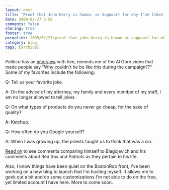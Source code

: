 ```yaml
---
layout: post
title: "Proof that John Kerry is human, or Suppoort for why I've liked him all along"
date: 2009-02-27 5:58
comments: false
sharing: true
footer: true
permalink: 2009/02/27/proof-that-john-kerry-is-human-or-suppoort-for-why-ive-liked-him-all-along
category: blog
tags: [archive]
---
```

Politico has an <a href="http://www.politico.com/news/stories/0209/19345.html">interview</a> with him, reminds me of the Al Gore video that made people say "Why couldn't he be like this during the campaign??"  Some of my favorites include the following:

Q: Tell us your favorite joke.

A: On the advice of my attorney, my family and every member of my staff, I am no longer allowed to tell jokes. 

Q: On what types of products do you never go cheap, for the sake of quality?

A: Ketchup. 

Q: How often do you Google yourself?

A: When I was growing up, the priests taught us to think that was a sin. 

<a href="http://www.politico.com/news/stories/0209/19345.html">Read on</a> to see comments comparing himself to Blagojevich and his comments about Red Sox and Patriots as they pertain to his life.

Also, I know things have been quiet on the BostonRob front, I've been working on a new blog to launch that I'm hosting myself.  It allows me to geek out a bit and do some customizations I'm not able to do on the free, yet limited account I have here.  More to come soon.